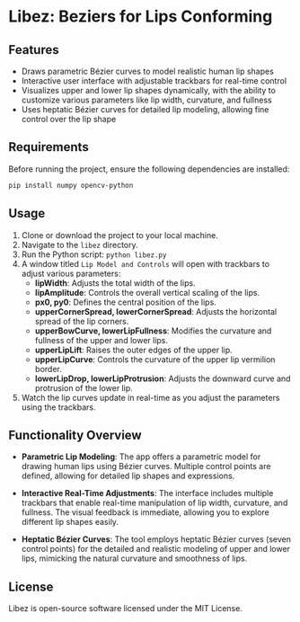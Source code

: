 
# Libez: Beziers for Lips Conforming

## Features

- Draws parametric Bézier curves to model realistic human lip shapes
- Interactive user interface with adjustable trackbars for real-time control
- Visualizes upper and lower lip shapes dynamically, with the ability to customize various parameters like lip width, curvature, and fullness
- Uses heptatic Bézier curves for detailed lip modeling, allowing fine control over the lip shape

## Requirements

Before running the project, ensure the following dependencies are installed:

```bash
pip install numpy opencv-python
```

## Usage

1. Clone or download the project to your local machine.
2. Navigate to the `libez` directory.
3. Run the Python script: `python libez.py`
4. A window titled `Lip Model and Controls` will open with trackbars to adjust various parameters:
   - **lipWidth**: Adjusts the total width of the lips.
   - **lipAmplitude**: Controls the overall vertical scaling of the lips.
   - **px0, py0**: Defines the central position of the lips.
   - **upperCornerSpread, lowerCornerSpread**: Adjusts the horizontal spread of the lip corners.
   - **upperBowCurve, lowerLipFullness**: Modifies the curvature and fullness of the upper and lower lips.
   - **upperLipLift**: Raises the outer edges of the upper lip.
   - **upperLipCurve**: Controls the curvature of the upper lip vermilion border.
   - **lowerLipDrop, lowerLipProtrusion**: Adjusts the downward curve and protrusion of the lower lip.
5. Watch the lip curves update in real-time as you adjust the parameters using the trackbars.

## Functionality Overview

- **Parametric Lip Modeling**:
  The app offers a parametric model for drawing human lips using Bézier curves. Multiple control points are defined, allowing for detailed lip shapes and expressions.

- **Interactive Real-Time Adjustments**:
  The interface includes multiple trackbars that enable real-time manipulation of lip width, curvature, and fullness. The visual feedback is immediate, allowing you to explore different lip shapes easily.

- **Heptatic Bézier Curves**:
  The tool employs heptatic Bézier curves (seven control points) for the detailed and realistic modeling of upper and lower lips, mimicking the natural curvature and smoothness of lips.

## License

Libez is open-source software licensed under the MIT License.
